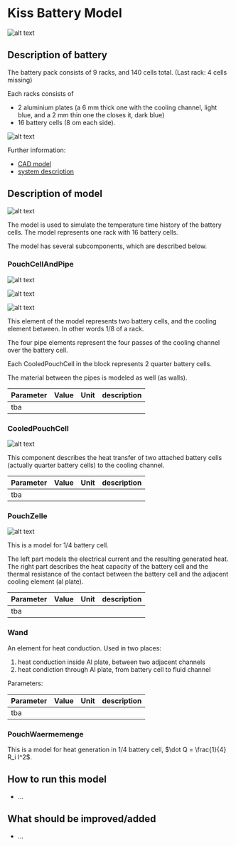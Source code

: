 # Kiss Battery Model

![alt text](doc/All.JPG "Battery Pack overview")

## Description of battery

The battery pack consists of 9 racks, and 140 cells total. (Last rack: 
4 cells missing)

Each racks consists of 
- 2 aluminium plates (a 6 mm thick one with the cooling channel, light blue,
  and a 2 mm thin one the closes it, dark blue)
- 16 battery cells (8 om each side).

![alt text](doc/rack.png "one rack")

Further information:
- [CAD model](https://drive.google.com/file/d/1FuEZgo1fN1g1zlpC2dTb6hr2x3eCHonp/view?usp=sharing)
- [system description](https://docs.google.com/document/d/1ctgwckXKFOVCsTbGglB4ufbkGCjX_JtFagn6xUiasj0/)



## Description of model

![alt text](doc/kiss_model.png "model of one rack")

The model is used to simulate the temperature time history of the battery cells.
The model represents one rack with 16 battery cells.

The model has several subcomponents, which are described below.

### PouchCellAndPipe

![alt text](doc/bar.png "a bar")

![alt text](doc/sec_thru_bar.png "a section through caells and plates, showing cooling channels")

![alt text](doc/pouchcellandpipe.png "pouch cell and pipe")

This element of the model represents two battery cells, and the cooling 
element between. In other words 1/8 of a rack.

The four pipe elements represent the four passes of the cooling channel over the battery cell.

Each CooledPouchCell in the block represents 2 quarter battery cells. 

The material between the pipes is modeled as well (as walls).

| Parameter | Value | Unit | description |
| --- | --- | --- | --- |
| tba |



### CooledPouchCell

![alt text](doc/cooledpouchcell.png "cooled pouch cell model")

This component describes the heat transfer of two attached battery cells (actually quarter battery cells) to the cooling channel.

| Parameter | Value | Unit | description |
| --- | --- | --- | --- |
| tba |

### PouchZelle

![alt text](doc/pouchzelle.png "cooled pouch cell model")

This is a model for 1/4 battery cell.

The left part models the electrical current and the resulting generated heat.
The right part describes the heat capacity of the battery cell and the thermal resistance 
of the contact between the battery cell and the adjacent cooling element (al plate).

| Parameter | Value | Unit | description |
| --- | --- | --- | --- |
| tba |

### Wand

An element for heat conduction. Used in two places:

1. heat conduction inside Al plate, between two adjacent channels
2. heat condiction through Al plate, from battery cell to fluid channel

Parameters:

| Parameter | Value | Unit | description |
| --- | --- | --- | --- |
| tba |



### PouchWaermemenge

This is a model for heat generation in 1/4 battery cell, $\dot Q = \frac{1}{4} R_i I^2$.


## How to run this model

- ...

## What should be improved/added

- ...